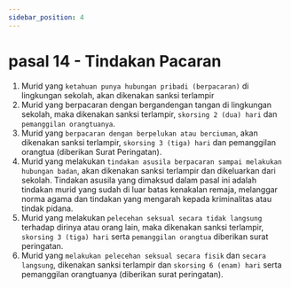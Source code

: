 ```yaml
---
sidebar_position: 4
---
```


# pasal 14 - Tindakan Pacaran
1. Murid yang `ketahuan punya hubungan pribadi (berpacaran)` di lingkungan sekolah, akan dikenakan sanksi terlampir
2. Murid yang berpacaran dengan bergandengan tangan di lingkungan sekolah, maka dikenakan sanksi terlampir, `skorsing 2 (dua) hari` dan `pemanggilan orangtuanya`.
3. Murid yang `berpacaran dengan berpelukan atau berciuman`, akan dikenakan sanksi terlampir, `skorsing 3 (tiga) hari` dan pemanggilan orangtua (diberikan Surat Peringatan).
4. Murid yang melakukan `tindakan asusila berpacaran sampai melakukan hubungan badan`, akan dikenakan sanksi terlampir dan dikeluarkan dari sekolah. Tindakan asusila yang dimaksud dalam pasal ini adalah tindakan murid yang sudah di luar batas kenakalan remaja, melanggar norma agama dan tindakan yang mengarah kepada kriminalitas atau tindak pidana.
5. Murid yang melakukan `pelecehan seksual secara tidak langsung` terhadap dirinya atau orang lain, maka dikenakan sanksi terlampir, `skorsing 3 (tiga) hari` serta `pemanggilan orangtua` diberikan surat peringatan.
6. Murid yang `melakukan pelecehan seksual secara fisik` dan `secara langsung`, dikenakan sanksi terlampir dan `skorsing 6 (enam) hari` serta pemanggilan orangtuanya (diberikan surat peringatan).